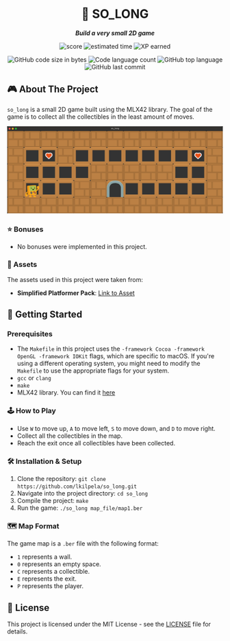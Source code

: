<h1 align="center">
	📖 SO_LONG
</h1>

<p align="center">
	<b><i>Build a very small 2D game</i></b><br>
</p>

<p align="center">
    <img alt="score" src="https://img.shields.io/badge/score-0%2F100-brightgreen" />
    <img alt="estimated time" src="https://img.shields.io/badge/time%20spent-60%20hours-blue" />
    <img alt="XP earned" src="https://img.shields.io/badge/XP%20earned-1000-orange" />
<p align="center">
	<img alt="GitHub code size in bytes" src="https://img.shields.io/github/languages/code-size/lkilpela/libft?color=lightblue" />
	<img alt="Code language count" src="https://img.shields.io/github/languages/count/lkilpela/libft?color=yellow" />
	<img alt="GitHub top language" src="https://img.shields.io/github/languages/top/lkilpela/libft?color=blue" />
	<img alt="GitHub last commit" src="https://img.shields.io/github/last-commit/lkilpela/libft?color=green" />
</p>

## 🎮 About The Project

`so_long` is a small 2D game built using the MLX42 library. The goal of the game is to collect all the collectibles in the least amount of moves.

![Game Screenshot](https://github.com/lkilpela/so_long/blob/main/docs/game_screenshot.png)

### ⭐ Bonuses

- No bonuses were implemented in this project.

### 🎨 Assets

The assets used in this project were taken from:

- **Simplified Platformer Pack**: [Link to Asset](https://www.kenney.nl/assets/simplified-platformer-pack)

## 🏁 Getting Started

### Prerequisites

- The `Makefile` in this project uses the `-framework Cocoa -framework OpenGL -framework IOKit` flags, which are specific to macOS. If you're using a different operating system, you might need to modify the `Makefile` to use the appropriate flags for your system.
- `gcc` or `clang`
- `make`
- MLX42 library. You can find it [here](https://github.com/codam-coding-college/MLX42)

### 🕹️ How to Play

- Use `W` to move up, `A` to move left, `S` to move down, and `D` to move right.
- Collect all the collectibles in the map.
- Reach the exit once all collectibles have been collected.

### 🛠️ Installation & Setup

1. Clone the repository: `git clone https://github.com/lkilpela/so_long.git`
2. Navigate into the project directory: `cd so_long`
3. Compile the project: `make`
4. Run the game: `./so_long map_file/map1.ber`

### 🗺️ Map Format

The game map is a `.ber` file with the following format:

- `1` represents a wall.
- `0` represents an empty space.
- `C` represents a collectible.
- `E` represents the exit.
- `P` represents the player.

## 📜 License

This project is licensed under the MIT License - see the [LICENSE](https://github.com/lkilpela/so_long/blob/main/docs/LICENSE) file for details.

